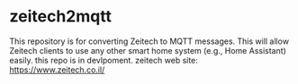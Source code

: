 # zeitech2mqtt
This repository is for converting Zeitech to MQTT messages.
This will allow Zeitech clients to use any other smart home system (e.g., Home Assistant) easily.
this repo is in devlpoment.
zeitech web site: https://www.zeitech.co.il/

